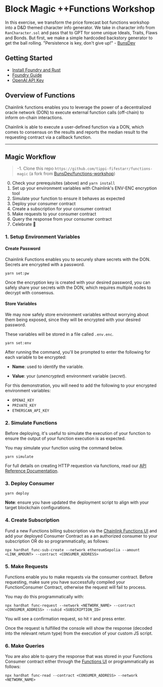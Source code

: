 # Block Magic ++Functions Workshop
In this exercise, we transform the price forecast bot functions workshop into a D&D themed character info generator.  We take in character info from ```RanCharacter.sol``` and pass that to GPT for some unique Ideals, Traits, Flaws and Bonds. But first, we make a simple hardcoded backstory generator to get the ball rolling.
"Persistence is key, don't give up!" - [BunsDev](https://github.com/BunsDev/)

## Getting Started
- [Install Foundry and Rust](/docs/INSTALL.md)
- [Foundry Guide](/docs/FOUNDRY.md)
- [OpenAI API Key](https://platform.openai.com/api-keys)

## Overview of Functions
Chainlink functions enables you to leverage the power of a decentralized oracle network (DON) to execute external function calls (off-chain) to inform on-chain interactions.

Chainlink is able to execute a user-defined function via a DON, which comes to consensus on the results and reports the median result to the requesting contract via a callback function.

---

## Magic Workflow

> -1. Clone this repo `https://github.com/tippi-fifestarr/functions-magic` (a fork from [BunsDev/functions-workshop](https://github.com/BunsDev/functions-workshop))

0. Check your prerequisites (above) and `yarn install`
1. Set up your environment variables with Chainlink's ENV-ENC encryption tool
2. Simulate your function to ensure it behaves as expected
3. Deploy your consumer contract
4. Create a subscription for your consumer contract
5. Make requests to your consumer contract
6. Query the response from your consumer contract
7. Celebrate 🎉

### 1. Setup Environment Variables

#### Create Password
Chainlink Functions enables you to securely share secrets with the DON. Secrets are encrypted with a password.
```
yarn set:pw
```
Once the encryption key is created with your desired password, you can safely share your secrets with the DON, which requires multiple nodes to decrypt with consensus.

#### Store Variables

We may now safely store environment variables without worrying about them being exposed, since they will be encrypted with your desired password. 

These variables will be stored in a file called `.env.enc`.

```
yarn set:env
```
After running the command, you'll be prompted to enter the following for each variable to be encrypted:

- **Name**: used to identify the variable.

- **Value**: your (*unencrypted*) environment variable (*secret*).

For this demonstration, you will need to add the following to your encrypted environment variables:
- `OPENAI_KEY`
- `PRIVATE_KEY`
- `ETHERSCAN_API_KEY`

### 2. Simulate Functions
Before deploying, it's useful to simulate the execution of your function to ensure the output of your function execution is as expected.

You may simulate your function using the command below.

```
yarn simulate
```

For full details on creating HTTP requestion via functions, read our [API Reference Documentation](https://docs.chain.link/chainlink-functions/api-reference/javascript-source).

### 3. Deploy Consumer

```
yarn deploy
```

**Note**: ensure you have updated the deployment script to align with your target blockchain configurations.

### 4. Create Subscription
Fund a new Functions billing subscription via the [Chainlink Functions UI](https://functions.chain.link/) and add your deployed Consumer Contract as a an authorized consumer to your subscription OR do so programmatically, as follows: <br />
```
npx hardhat func-sub-create --network ethereumSepolia --amount <LINK_AMOUNT> --contract <CONSUMER_ADDRESS>
```

### 5. Make Requests
Functions enable you to make requests via the consumer contract. Before requesting, make sure you have successfully compiled your FunctionConsumer Contract, otherwise the request will fail to process.

You may do this programmatically with: <br/>
```
npx hardhat func-request --network <NETWORK_NAME> --contract <CONSUMER_ADDRESS> --subid <SUBSCRIPTION_ID>
``` 

You will see a confirmation request, so hit `Y` and press enter. 

Once the request is fulfilled the console will show the response (decoded into the relevant return type) from the execution of your custom JS script.

### 6. Make Queries
You are also able to query the response that was stored in your Functions Consumer contract either through the [Functions UI](https://functions.chain.link/) or programmatically as follows: <br/>
```
npx hardhat func-read --contract <CONSUMER_ADDRESS> --network <NETWORK_NAME>
```